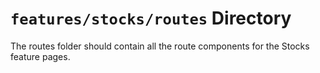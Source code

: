 # `features/stocks/routes` Directory

The routes folder should contain all the route components for the Stocks feature pages.
